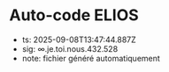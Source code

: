 # Auto-code ELIOS
- ts: 2025-09-08T13:47:44.887Z
- sig: ∞.je.toi.nous.432.528
- note: fichier généré automatiquement